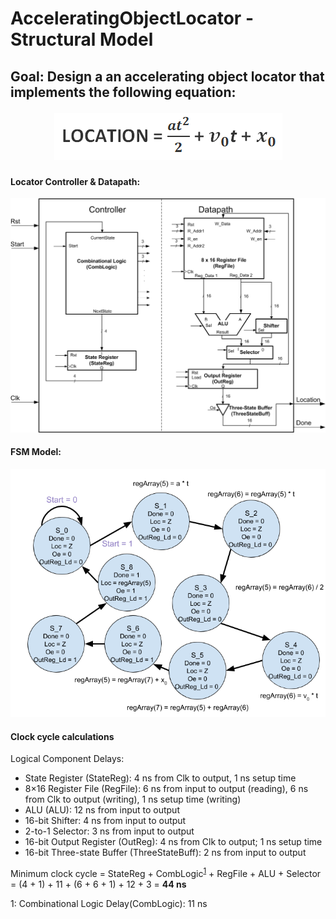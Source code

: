 # AcceleratingObjectLocator - Structural Model
## Goal: Design a an accelerating object locator that implements the following equation: <p align="center">![Image of Locator Equation](https://raw.githubusercontent.com/tanhuynh226/AcceleratingObjectLocator/main/images/locator-equation.gif)</p>


#### Locator Controller & Datapath:
<p align="center"><img src="https://raw.githubusercontent.com/tanhuynh226/AcceleratingObjectLocator/main/images/locator-figure.gif"></p>

#### FSM Model:
<p align="center"><img src="https://raw.githubusercontent.com/tanhuynh226/AcceleratingObjectLocator/main/images/FSMD%20Model%20for%20Lab%203s.png"></p>

#### Clock cycle calculations
Logical Component Delays:
*	State Register (StateReg): 4 ns from Clk to output, 1 ns setup time
*	8×16 Register File (RegFile): 6 ns from input to output (reading), 6 ns from Clk to output (writing), 1 ns setup time (writing)
*	ALU (ALU): 12 ns from input to output
*	16-bit Shifter: 4 ns from input to output
*	2-to-1 Selector: 3 ns from input to output
*	16-bit Output Register (OutReg): 4 ns from Clk to output; 1 ns setup time
*	16-bit Three-state Buffer (ThreeStateBuff): 2 ns from input to output


Minimum clock cycle = StateReg + CombLogic<sup>[1](#1)</sup> + RegFile + ALU + Selector
                    = (4 + 1) + 11 + (6 + 6 + 1) + 12 + 3 = **44 ns**

<Comb Logic="1">1</a>: Combinational Logic Delay(CombLogic): 11 ns
